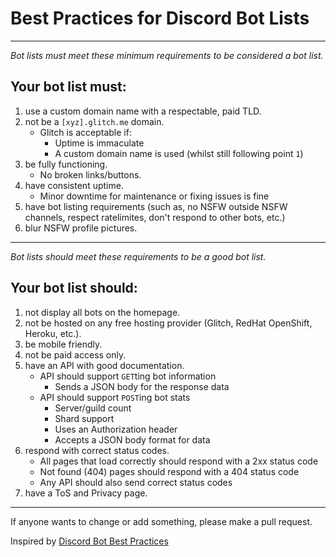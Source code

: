 # Best Practices for Discord Bot Lists

---

*Bot lists must meet these minimum requirements to be considered a bot list.*

## Your bot list must:

1. use a custom domain name with a respectable, paid TLD.
2. not be a `[xyz].glitch.me` domain.
   - Glitch is acceptable if:
      - Uptime is immaculate
      - A custom domain name is used (whilst still following point `1`)
3. be fully functioning.
   - No broken links/buttons.
4. have consistent uptime.
   - Minor downtime for maintenance or fixing issues is fine
5. have bot listing requirements (such as, no NSFW outside NSFW channels, respect ratelimites, don't respond to other bots, etc.)
6. blur NSFW profile pictures.

---

*Bot lists should meet these requirements to be a good bot list.*

## Your bot list should:

1. not display all bots on the homepage.
2. not be hosted on any free hosting provider (Glitch, RedHat OpenShift, Heroku, etc.).
3. be mobile friendly.
4. not be paid access only.
5. have an API with good documentation.
   - API should support `GET`ting bot information
      - Sends a JSON body for the response data
   - API should support `POST`ing bot stats
      - Server/guild count
      - Shard support
      - Uses an Authorization header
      - Accepts a JSON body format for data
6. respond with correct status codes.
   - All pages that load correctly should respond with a 2xx status code
   - Not found (404) pages should respond with a 404 status code
   - Any API should also send correct status codes
7. have a ToS and Privacy page.

---

If anyone wants to change or add something, please make a pull request.

Inspired by [Discord Bot Best Practices](https://github.com/meew0/discord-bot-best-practices)
